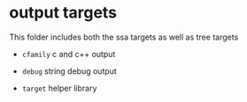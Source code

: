 # output targets

This folder includes both the ssa targets as well as tree targets

* `cfamily` c and c++ output
* `debug` string debug output

* `target` helper library
